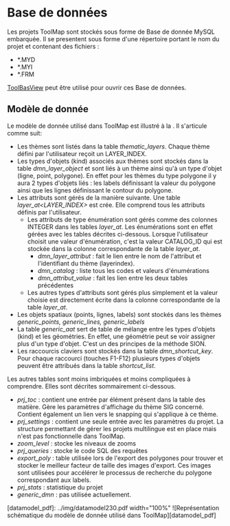 # Base de données
Les projets ToolMap sont stockés sous forme de Base de donnée MySQL embarquée. Il se presentent sous forme d'une répertoire portant le nom du projet et contenant des fichiers :
  
  * *.MYD
  * *.MYI
  * *.FRM
  
[ToolBasView](#toolbasview) peut être utilisé pour ouvrir ces Base de données.

## Modèle de donnée
Le modèle de donnée utilisé dans ToolMap est illustré à la [](#datamodel_pdf). Il s'articule comme suit:
 
 * Les thèmes sont listés dans la table *thematic_layers*. Chaque thème défini par l'utilisateur reçoit un LAYER_INDEX. 
 * Les types d'objets (kind) associés aux thèmes sont stockés dans la table *dmn_layer_object* et sont liés à un thème ainsi qu'à un type d'objet (ligne, point, polygone). En effet pour les thèmes du type polygone il y aura 2 types d'objets liés : les labels définissant la valeur du polygone ainsi que les lignes définissant le contour du polygone.  
 * Les attributs sont gérés de la manière suivante. Une table *layer_at<LAYER_INDEX>* est crée. Elle comprend tous les attributs définis par l'utilisateur. 
     * Les attributs de type énumération sont gérés comme des colonnes INTEGER dans les tables *layer_at*. Les énumérations sont en effet gérées avec les tables décrites ci-dessous. Lorsque l'utilisateur choisit une valeur d'énumération, c'est la valeur CATALOG_ID qui est stockée dans la colonne correspondante de la table *layer_at*.
     	* *dmn_layer_attribut* : fait le lien entre le nom de l'attribut et l'identifiant du thème (layerindex).
     	* *dmn_catalog* : liste tous les codes et valeurs d'énumérations
     	* *dmn_attribut_value* : fait les lien entre les deux tables précédentes
     * Les autres types d'attributs sont gérés plus simplement et la valeur choisie est directement écrite dans la colonne correspondante de la table *layer_at*.
 * Les objets spatiaux (points, lignes, labels) sont stockés dans les thèmes *generic_points, generic_lines, generic_labels* 
 * La table *generic_aat* sert de table de mélange entre les types d'objets (kind) et les géométries. En effet, une géométrie peut se voir assigner plus d'un type d'objet. C'est un des principes de la méthode SION.
 * Les raccourcis claviers sont stockés dans la table *dmn_shortcut_key*. Pour chaque raccourci (touches F1-F12) plusieurs types d'objets peuvent être attribués dans la table *shortcut_list*.
 
 Les autres tables sont moins imbriquées et moins compliquées à comprendre. Elles sont décrites sommairement ci-dessous.
 
  * *prj_toc* : contient une entrée par élément présent dans la table des matière. Gère les paramètres d'affichage du thème SIG concerné. Contient également un lien vers le snapping qui s'applique à ce thème.
  * *prj_settings* : contient une seule entrée avec les paramètres du projet. La structure permettant de gérer les projets multilingue est en place mais n'est pas fonctionnelle dans ToolMap.
  * *zoom_level* : stocke les niveaux de zooms
  * *prj_queries* : stocke le code SQL des requêtes
  * *export_poly* : table utilisée lors de l'export des polygones pour trouver et stocker le meilleur facteur de taille des images d'export. Ces images sont utilisées pour accélérer le processus de recherche du polygone correspondant aux labels.
  * *prj_stats* : statistique du projet   
  * *generic_dmn* : pas utilisée actuellement. 
     	
     
[datamodel_pdf]: ../img/datamodel230.pdf width="100%"
![Représentation schématique du modèle de donnée utilisé dans ToolMap][datamodel_pdf]



